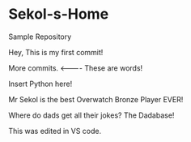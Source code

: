 # Sekol-s-Home
Sample Repository

Hey, This is my first commit!

More commits. <---- These are words!

Insert Python here!

Mr Sekol is the best Overwatch Bronze Player EVER!

Where do dads get all their jokes? The Dadabase!

This was edited in VS code.